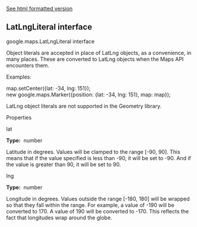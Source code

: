 [See html formatted version](https://huasofoundries.github.io/google-maps-documentation/LatLngLiteral.html)


LatLngLiteral interface
-----------------------

google.maps.LatLngLiteral interface

Object literals are accepted in place of LatLng objects, as a convenience, in many places. These are converted to LatLng objects when the Maps API encounters them.

Examples:

 map.setCenter({lat: -34, lng: 151});  
 new google.maps.Marker({position: {lat: -34, lng: 151}, map: map}); 

LatLng object literals are not supported in the Geometry library.

Properties

lat

**Type:**  number

Latitude in degrees. Values will be clamped to the range \[-90, 90\]. This means that if the value specified is less than -90, it will be set to -90. And if the value is greater than 90, it will be set to 90.

lng

**Type:**  number

Longitude in degrees. Values outside the range \[-180, 180\] will be wrapped so that they fall within the range. For example, a value of -190 will be converted to 170. A value of 190 will be converted to -170. This reflects the fact that longitudes wrap around the globe.